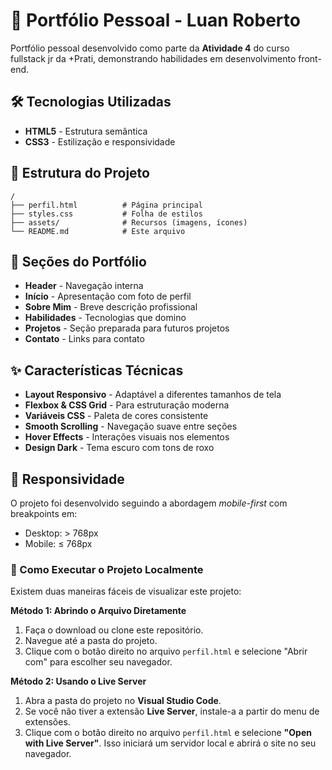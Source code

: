# 🚀 Portfólio Pessoal - Luan Roberto

Portfólio pessoal desenvolvido como parte da **Atividade 4** do curso fullstack jr da +Prati, demonstrando habilidades em desenvolvimento front-end.

## 🛠️ Tecnologias Utilizadas

- **HTML5** - Estrutura semântica
- **CSS3** - Estilização e responsividade

## 📁 Estrutura do Projeto

```
/
├── perfil.html          # Página principal
├── styles.css           # Folha de estilos
├── assets/              # Recursos (imagens, ícones)
└── README.md            # Este arquivo
```

## 🎯 Seções do Portfólio

- **Header** - Navegação interna
- **Início** - Apresentação com foto de perfil
- **Sobre Mim** - Breve descrição profissional
- **Habilidades** - Tecnologias que domino
- **Projetos** - Seção preparada para futuros projetos
- **Contato** - Links para contato

## ✨ Características Técnicas

- **Layout Responsivo** - Adaptável a diferentes tamanhos de tela
- **Flexbox & CSS Grid** - Para estruturação moderna
- **Variáveis CSS** - Paleta de cores consistente
- **Smooth Scrolling** - Navegação suave entre seções
- **Hover Effects** - Interações visuais nos elementos
- **Design Dark** - Tema escuro com tons de roxo

## 📱 Responsividade

O projeto foi desenvolvido seguindo a abordagem *mobile-first* com breakpoints em:
- Desktop: > 768px
- Mobile: ≤ 768px

### 🚀 Como Executar o Projeto Localmente

Existem duas maneiras fáceis de visualizar este projeto:

**Método 1: Abrindo o Arquivo Diretamente**

1.  Faça o download ou clone este repositório.
2.  Navegue até a pasta do projeto.
3.  Clique com o botão direito no arquivo `perfil.html` e selecione "Abrir com" para escolher seu navegador.

**Método 2: Usando o Live Server**

1.  Abra a pasta do projeto no **Visual Studio Code**.
2.  Se você não tiver a extensão **Live Server**, instale-a a partir do menu de extensões.
3.  Clique com o botão direito no arquivo `perfil.html` e selecione **"Open with Live Server"**. Isso iniciará um servidor local e abrirá o site no seu navegador.